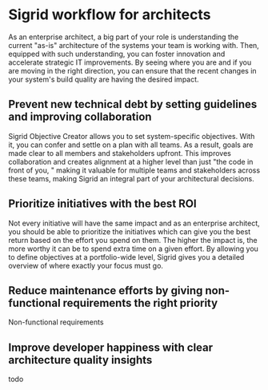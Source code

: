 # Sigrid workflow for architects

As an enterprise architect, a big part of your role is understanding the current "as-is" architecture of the systems your team is working with. Then, equipped with such understanding, you can foster innovation and accelerate strategic IT improvements.
By seeing where you are and if you are moving in the right direction, you can ensure that the recent changes in your system's build quality are having the desired impact.

## Prevent new technical debt by setting guidelines and improving collaboration

Sigrid Objective Creator allows you to set system-specific objectives. With it, you can confer and settle on a plan with all teams. As a result, goals are made clear to all members and stakeholders upfront.
This improves collaboration and creates alignment at a higher level than just "the code in front of you, " making it valuable for multiple teams and stakeholders across these teams, making Sigrid an integral part of your architectural decisions.

## Prioritize initiatives with the best ROI

Not every initiative will have the same impact and as an enterprise architect, you should be able to prioritize the initiatives which can give you the best return based on the effort you spend on them. The higher the impact is, the more worthy it can be to spend extra time on a given effort.
By allowing you to define objectives at a portfolio-wide level, Sigrid gives you a detailed overview of where exactly your focus must go.

## Reduce maintenance efforts by giving non-functional requirements the right priority

Non-functional requirements 

## Improve developer happiness with clear architecture quality insights
todo
